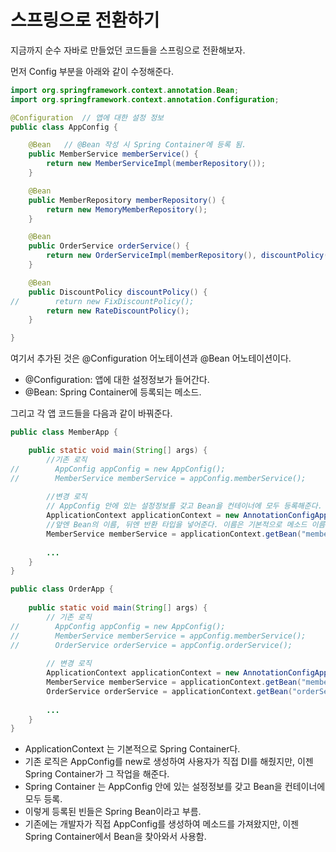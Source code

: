 # 스프링으로 전환하기

지금까지 순수 자바로 만들었던 코드들을 스프링으로 전환해보자.

먼저 Config 부분을 아래와 같이 수정해준다.
```java
import org.springframework.context.annotation.Bean;
import org.springframework.context.annotation.Configuration;

@Configuration  // 앱에 대한 설정 정보
public class AppConfig {

    @Bean   // @Bean 작성 시 Spring Container에 등록 됨.
    public MemberService memberService() {
        return new MemberServiceImpl(memberRepository());
    }

    @Bean
    public MemberRepository memberRepository() {
        return new MemoryMemberRepository();
    }

    @Bean
    public OrderService orderService() {
        return new OrderServiceImpl(memberRepository(), discountPolicy());
    }

    @Bean
    public DiscountPolicy discountPolicy() {
//        return new FixDiscountPolicy();
        return new RateDiscountPolicy();
    }

}
```
여기서 추가된 것은 @Configuration 어노테이션과 @Bean 어노테이션이다.
* @Configuration: 앱에 대한 설정정보가 들어간다.
* @Bean: Spring Container에 등록되는 메소드.

그리고 각 앱 코드들을 다음과 같이 바꿔준다.
```java
public class MemberApp {

    public static void main(String[] args) {
        //기존 로직
//        AppConfig appConfig = new AppConfig();
//        MemberService memberService = appConfig.memberService();
       
        //변경 로직
        // AppConfig 안에 있는 설정정보를 갖고 Bean을 컨테이너에 모두 등록해준다.
        ApplicationContext applicationContext = new AnnotationConfigApplicationContext(AppConfig.class);
        //앞엔 Bean의 이름, 뒤엔 반환 타입을 넣어준다. 이름은 기본적으로 메소드 이름으로 등록
        MemberService memberService = applicationContext.getBean("memberService", MemberService.class);
    
        ...
    }
}

public class OrderApp {
    
    public static void main(String[] args) {
        // 기존 로직
//        AppConfig appConfig = new AppConfig();
//        MemberService memberService = appConfig.memberService();
//        OrderService orderService = appConfig.orderService();
        
        // 변경 로직
        ApplicationContext applicationContext = new AnnotationConfigApplicationContext(AppConfig.class);
        MemberService memberService = applicationContext.getBean("memberService", MemberService.class);
        OrderService orderService = applicationContext.getBean("orderService", OrderService.class);
        
        ...
    }
}
```

* ApplicationContext 는 기본적으로 Spring Container다. 
* 기존 로직은 AppConfig를 new로 생성하여 사용자가 직접 DI를 해줬지만, 이젠 Spring Container가 그 작업을 해준다.
* Spring Container 는 AppConfig 안에 있는 설정정보를 갖고 Bean을 컨테이너에 모두 등록.
* 이렇게 등록된 빈들은 Spring Bean이라고 부름.
* 기존에는 개발자가 직접 AppConfig를 생성하여 메소드를 가져왔지만, 이젠 Spring Container에서 Bean을 찾아와서 사용함.